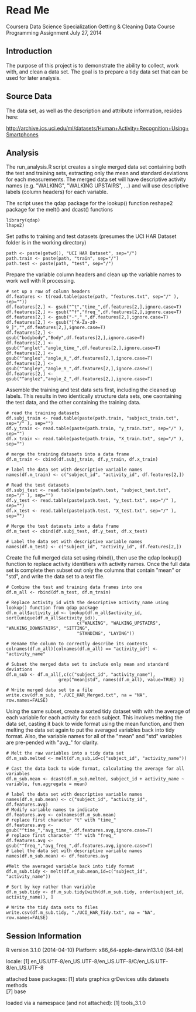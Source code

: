 Read Me
===========================================
Coursera Data Science Specialization
Getting & Cleaning Data
Course Programming Assignment
July 27, 2014

Introduction
------------

The purpose of this project is to demonstrate the ability to collect, work with, and clean a data set. The goal is to prepare a tidy data set that can be used for later analysis. 

Source Data
-----------

The data set, as well as the description and attribute information, resides here:

http://archive.ics.uci.edu/ml/datasets/Human+Activity+Recognition+Using+Smartphones

Analysis
--------

The run_analysis.R script creates a single merged data set containing both the test and training sets, extracting only the mean and standard deviations for each measurements.  The merged data set will have descriptive activity names (e.g. "WALKING", "WALKING UPSTAIRS", ...) and will use descriptive labels (column headers) for each variable.

The script uses the qdap package for the lookup() function reshape2 package for the melt() and dcast() functions

```
library(qdap)
lhape2)
```

Set paths to training and test datasets (presumes the UCI HAR Dataset folder is in the working directory)

```
path <- paste(getwd(), "UCI HAR Dataset", sep="/")     
path.train <- paste(path, "train", sep="/")
path.test <- paste(path, "test", sep="/")
```

Prepare the variable column headers and clean up the variable names to work well with R processing.

```
# set up a row of column headers
df.features <- t(read.table(paste(path, "features.txt", sep="/" ), sep=""))    
df.features[2,] <- gsub("^t","time_",df.features[2,],ignore.case=T)
df.features[2,] <- gsub("^f","freq_",df.features[2,],ignore.case=T)
df.features[2,] <- gsub("-","_",df.features[2,],ignore.case=T)
df.features[2,] <- gsub("[^A-Za-z0-9_]","",df.features[2,],ignore.case=T)
df.features[2,] <- gsub("bodybody","Body",df.features[2,],ignore.case=T)
df.features[2,] <- gsub("^anglet","angle_time_",df.features[2,],ignore.case=T)
df.features[2,] <- gsub("^anglex","angle_X_",df.features[2,],ignore.case=T)
df.features[2,] <- gsub("^angley","angle_Y_",df.features[2,],ignore.case=T)
df.features[2,] <- gsub("^anglez","angle_Z_",df.features[2,],ignore.case=T)
```
    
Assemble the training and test data sets first, including the cleaned up labels.  This results in two identically structure data sets, one caontaining the test data, and the other containing the training data.

```
# read the training datasets
df.subj_train <- read.table(paste(path.train, "subject_train.txt", sep="/" ), sep="")
df.y_train <- read.table(paste(path.train, "y_train.txt", sep="/" ), sep="")
df.x_train <- read.table(paste(path.train, "X_train.txt", sep="/" ), sep="")

# merge the training datasets into a data frame 
df.m_train <- cbind(df.subj_train, df.y_train, df.x_train)
    
# label the data set with descriptive variable names
names(df.m_train) <- c("subject_id", "activity_id", df.features[2,])
    
# Read the test datasets
df.subj_test <- read.table(paste(path.test, "subject_test.txt", sep="/" ), sep="")
df.y_test <- read.table(paste(path.test, "y_test.txt", sep="/" ), sep="")
df.x_test <- read.table(paste(path.test, "X_test.txt", sep="/" ), sep="")
    
# Merge the test datasets into a data frame 
df.m_test <- cbind(df.subj_test, df.y_test, df.x_test)
    
# Label the data set with descriptive variable names
names(df.m_test) <- c("subject_id", "activity_id", df.features[2,])
```

Create the full merged data set using rbind(), then use the qdap lookup() function to replace activity identifiers with activity names.  Once the full data set is complete then subset out only the columns that contain "mean" or "std", and write the data set to a text file.

```    
# Combine the test and training data frames into one
df.m_all <- rbind(df.m_test, df.m_train)
    
# Replace activity_id with the descriptive activity_name using lookup() function from qdap package
df.m_all$activity_id <- lookup(df.m_all$activity_id, sort(unique(df.m_all$activity_id)),
                           c("WALKING", "WALKING_UPSTAIRS", "WALKING_DOWNSTAIRS", "SITTING", 
                           "STANDING", "LAYING"))

# Rename the column to correctly describe its contents
colnames(df.m_all)[colnames(df.m_all) == "activity_id"] <- "activity_name"
     
# Subset the merged data set to include only mean and standard deviations
df.m_sub <- df.m_all[,c(c("subject_id", "activity_name"),
                    grep("mean|std", names(df.m_all), value=TRUE) )]    
    
# Write merged data set to a file
write.csv(df.m_sub, "./UCI_HAR_Merged.txt", na = "NA", row.names=FALSE)
```

Using the same subset, create a sorted tidy dataset with with the average of each variable for each activity for each subject.  This involves melting the data set, casting it back to wide format using the mean function, and then melting the data set again to put the averaged variables back into tidy format.  Also, the variable names for all of the "mean" and "std" variables are pre-pended with "avg_" for clarity.

```
# Melt the raw variables into a tidy data set
df.m_sub.melted <- melt(df.m_sub,id=c("subject_id", "activity_name"))
    
# Cast the data back to wide format, calculating the average for all variables
df.m_sub.mean <- dcast(df.m_sub.melted, subject_id + activity_name ~ variable, fun.aggregate = mean)

# label the data set with descriptive variable names
names(df.m_sub.mean) <- c("subject_id", "activity_id", df.features.avg)
# Modify variable names to indicate 
df.features.avg <- colnames(df.m_sub.mean)
# replace first character "t" with "time_"
df.features.avg <- gsub("^time_","avg_time_",df.features.avg,ignore.case=T)
# replace first character "f" with "freq_"
df.features.avg <- gsub("^freq_","avg_freq_",df.features.avg,ignore.case=T)
# Label the data set with descriptive variable names
names(df.m_sub.mean) <- df.features.avg

#Melt the averaged variable back into tidy format
df.m_sub.tidy <- melt(df.m_sub.mean,id=c("subject_id", "activity_name"))

# Sort by key rather than variable  
df.m_sub.tidy <- df.m_sub.tidy[with(df.m_sub.tidy, order(subject_id, activity_name)), ]
    
# Write the tidy data sets to files
write.csv(df.m_sub.tidy, "./UCI_HAR_Tidy.txt", na = "NA", row.names=FALSE)
```

Session Information
-------------------

R version 3.1.0 (2014-04-10)
Platform: x86_64-apple-darwin13.1.0 (64-bit)

locale:
[1] en_US.UTF-8/en_US.UTF-8/en_US.UTF-8/C/en_US.UTF-8/en_US.UTF-8

attached base packages:
[1] stats     graphics  grDevices utils     datasets  methods  
[7] base     

loaded via a namespace (and not attached):
[1] tools_3.1.0